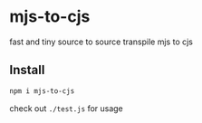 # mjs-to-cjs

fast and tiny source to source transpile mjs to cjs 

## Install

```bash
npm i mjs-to-cjs
```

check out `./test.js` for usage
